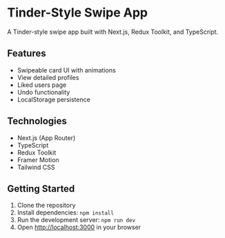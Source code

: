 # Tinder-Style Swipe App

A Tinder-style swipe app built with Next.js, Redux Toolkit, and TypeScript.

## Features

- Swipeable card UI with animations
- View detailed profiles
- Liked users page
- Undo functionality
- LocalStorage persistence

## Technologies

- Next.js (App Router)
- TypeScript
- Redux Toolkit
- Framer Motion
- Tailwind CSS

## Getting Started

1. Clone the repository
2. Install dependencies: `npm install`
3. Run the development server: `npm run dev`
4. Open [http://localhost:3000](http://localhost:3000) in your browser
